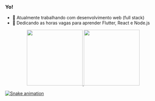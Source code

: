 ### Yo!

- 🔭 Atualmente trabalhando com desenvolvimento web (full stack)
- 🌱 Dedicando as horas vagas para aprender Flutter, React e Node.js

<div align="center">
  <a href="https://github.com/bronogueira">
  <img height="180em" src="https://github-readme-stats.vercel.app/api?username=bronogueira&show_icons=true&theme=dracula&include_all_commits=true&count_private=true"/>
  <img height="180em" src="https://github-readme-stats.vercel.app/api/top-langs/?username=bronogueira&layout=compact&langs_count=7&theme=dracula"/>
</div>

  ![Snake animation](https://github.com/bronogueira/bronogueira/blob/output/github-contribution-grid-snake.svg)
